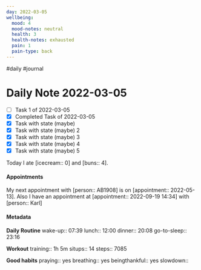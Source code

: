 ```yaml
---
day: 2022-03-05
wellbeing:
  mood: 4
  mood-notes: neutral
  health: 3
  health-notes: exhausted
  pain: 1
  pain-type: back
---
```

#daily #journal

# Daily Note 2022-03-05

- [ ] Task 1 of 2022-03-05
- [x] Completed Task of 2022-03-05
- [x] Task with state (maybe)
- [x] Task with state (maybe) 2
- [x] Task with state (maybe) 3
- [x] Task with state (maybe) 4
- [x] Task with state (maybe) 5

Today I ate [icecream:: 0] and [buns:: 4].

#### Appointments
My next appointment with [person:: AB1908] is on [appointment:: 2022-05-13].
Also I have an appointment at [appointment:: 2022-09-19 14:34] with [person:: Karl]

#### Metadata

**Daily Routine**
wake-up:: 07:39
lunch:: 12:00
dinner:: 20:08
go-to-sleep:: 23:16

**Workout**
training:: 1h 5m
situps:: 14
steps:: 7085

**Good habits**
praying:: yes
breathing:: yes
beingthankful:: yes
slowdown:: 
